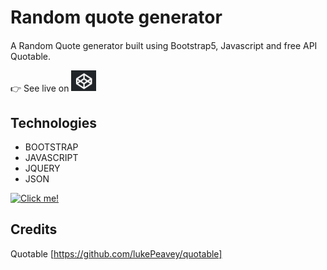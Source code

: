 # Random quote generator

####
A Random Quote generator built using Bootstrap5, Javascript and free API Quotable.

👉 See live on
<a href="https://codepen.io/AndreDedeVic/pen/MWLWRgB" target="_blank">
  <img src="https://github.com/Andrea-vicari/Andrea-vicari/blob/main/CodePen_logo.png" alt="Click me!" style="width:40px;"/>
</a>

## Technologies
* BOOTSTRAP
* JAVASCRIPT
* JQUERY
* JSON

<a href="[https://codepen.io/AndreDedeVic/pen/MWLWRgB]">
  <img src="https://github.com/Andrea-vicari/Random_quote_generator_API/blob/main/RQG_small.png" alt="Click me!" style="width:100px;"/>
</a>

## Credits
Quotable [https://github.com/lukePeavey/quotable]


